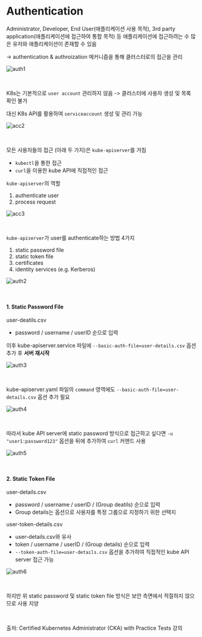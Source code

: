 # Authentication

Administrator, Developer, End User(애플리케이션 사용 목적), 3rd party application(애플리케이션에 접근하여 통합 목적) 등 애플리케이션에 접근하려는 수 많은 유저와 애플리케이션이 존재할 수 있음

-> authentication & authroization 메커니즘을 통해 클러스터로의 접근을 관리 

![auth1](https://github.com/kodekloudhub/certified-kubernetes-administrator-course/raw/master/images/auth1.PNG)

<br>

K8s는 기본적으로 `user account` 관리하지 않음 -> 클러스터에 사용자 생성 및 목록 확인 불가

대신 K8s API를 활용하여 `serviceaccount` 생성 및 관리 가능

![acc2](https://github.com/kodekloudhub/certified-kubernetes-administrator-course/raw/master/images/acc2.PNG)

<br>

모든 사용자들의 접근 (아래 두 가지)은 `kube-apiserver`를 거침 

- `kubectl`을 통한 접근
- `curl`을 이용한 kube API에 직접적인 접근

`kube-apiserver`의 역할

1. authenticate user
2. process request

![acc3](https://github.com/kodekloudhub/certified-kubernetes-administrator-course/raw/master/images/acc3.PNG)

<br>

`kube-apiserver`가 user를 authenticate하는 방법 4가지

1. static password file
2. static token file
3. certificates
4. identity services (e.g. Kerberos)

![auth2](https://github.com/kodekloudhub/certified-kubernetes-administrator-course/raw/master/images/auth2.PNG)

<br>

#### 1. Static Password File

user-deatils.csv

- password / username / userID 순으로 입력

이후 kube-apiserver.service 파일에 `--basic-auth-file=user-details.csv` 옵션 추가 후 **서버 재시작**

![auth3](https://github.com/kodekloudhub/certified-kubernetes-administrator-course/raw/master/images/auth3.PNG)

<br>

kube-apiserver.yaml 파일의 `command` 영역에도 `--basic-auth-file=user-details.csv` 옵션 추가 필요

![auth4](https://github.com/kodekloudhub/certified-kubernetes-administrator-course/raw/master/images/auth4.PNG)

<br>

따라서 kube API server에 static password 방식으로 접근하고 싶다면 `-u "user1:password123"` 옵션을 뒤에 추가하여 `curl` 커맨드 사용

![auth5](https://github.com/kodekloudhub/certified-kubernetes-administrator-course/raw/master/images/auth5.PNG)

<br>

#### 2. Static Token File

user-details.csv 

- password / username / userID / (Group deatils) 순으로 입력
- Group details는 옵션으로 사용자를 특정 그룹으로 지정하기 위한 선택지

user-token-details.csv

- user-details.csv와 유사
- token / username / userID / (Group details) 순으로 입력
- `--token-auth-file=user-details.csv` 옵션을 추가하여 직접적인 kube API server 접근 가능

![auth6](https://github.com/kodekloudhub/certified-kubernetes-administrator-course/raw/master/images/auth6.PNG)

<br>

하지만 위 static password 및 static token file 방식은 보안 측면에서 적절하지 않으므로 사용 지양

<br>

출처:  Certified Kubernetes Administrator (CKA) with Practice Tests 강의

